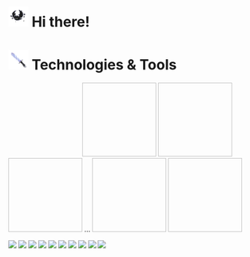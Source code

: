 <h1><img src="src/bat.gif" width="40" height="40"> Hi there!</h1> 

<h1><img src="src/knife.gif" width="40" height="40"> Technologies & Tools</h1>

<svg xmlns="http://www.w3.org/2000/svg"
  xmlns:xlink="http://www.w3.org/1999/xlink" width="148" height="148">
  <img x="0" y="0" width="148" height="148" xlink:href="spinfox_001.png">
    <animate attributeType="CSS" attributeName="opacity" dur="1.25s"
    values="1;0;0;0;0;0;0;0;0;0;0;0;0;0;0;0;0;0;0;0;0;0;0;0;0"
    calcMode="discrete" repeatCount="indefinite" />
  </img>
<img x="0" y="0" width="148" height="148" xlink:href="spinfox_002.png">
    <animate attributeType="CSS" attributeName="opacity" dur="1.25s"
    values="0;1;0;0;0;0;0;0;0;0;0;0;0;0;0;0;0;0;0;0;0;0;0;0;0"
    calcMode="discrete" repeatCount="indefinite" />
  </image>
<img x="0" y="0" width="148" height="148" xlink:href="spinfox_003.png">
    <animate attributeType="CSS" attributeName="opacity" dur="1.25s"
    values="0;0;1;0;0;0;0;0;0;0;0;0;0;0;0;0;0;0;0;0;0;0;0;0;0"
    calcMode="discrete" repeatCount="indefinite" />
  </image>
…
<img x="0" y="0" width="148" height="148" xlink:href="spinfox_024.png">
    <animate attributeType="CSS" attributeName="opacity" dur="1.25s"
    values="0;0;0;0;0;0;0;0;0;0;0;0;0;0;0;0;0;0;0;0;0;0;0;1;0"
    calcMode="discrete" repeatCount="indefinite" />
  </image>
<img x="0" y="0" width="148" height="148" xlink:href="spinfox_025.png">
    <animate attributeType="CSS" attributeName="opacity" dur="1.25s"
    values="0;0;0;0;0;0;0;0;0;0;0;0;0;0;0;0;0;0;0;0;0;0;0;0;1"
    calcMode="discrete" repeatCount="indefinite" />
  </img>
</svg>


![](https://img.shields.io/badge/TypeScript-informational?style=flat-square&logo=typescript&logoColor=ffffff&color=007acc)
![](https://img.shields.io/badge/JavaScript-informational?style=flat-square&logo=javascript&logoColor=323330&color=f0db4f)
![](https://img.shields.io/badge/HTML-informational?style=flat-square&logo=html5&logoColor=ffffff&color=E44D26)
![](https://img.shields.io/badge/CSS-informational?style=flat-square&logo=css3&logoColor=ffffff&color=25A1E1)
![](https://img.shields.io/badge/React-informational?style=flat-square&logo=react&logoColor=ffffff&color=066d89)
![](https://img.shields.io/badge/Vite-informational?style=flat-square&logo=vite&logoColor=ffffff&color=747bff)
![](https://img.shields.io/badge/Node-informational?style=flat-square&logo=node.js&logoColor=ffffff&color=3c873a)
![](https://img.shields.io/badge/Next-informational?style=flat-square&logo=next.js&logoColor=ffffff&color=000000)
![](https://img.shields.io/badge/PostgreSQL-informational?style=flat-square&logo=postgresql&logoColor=ffffff&color=336791)
![](https://img.shields.io/badge/VS%20Code-informational?style=flat-square&logo=visual-studio-code&logoColor=white&color=007acc)


<!--
**TrySquadDF/TrySquadDF** is a ✨ _special_ ✨ repository because its `README.md` (this file) appears on your GitHub profile.

Here are some ideas to get you started:

- 🔭 I’m currently working on ...
- 🌱 I’m currently learning ...
- 👯 I’m looking to collaborate on ...
- 🤔 I’m looking for help with ...
- 💬 Ask me about ...
- 📫 How to reach me: ...
- 😄 Pronouns: ...
- ⚡ Fun fact: ...
-->
